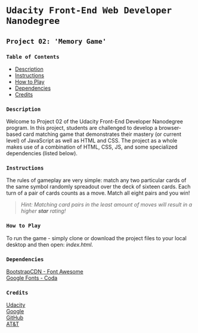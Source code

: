 <!-- Theodore Sawyer, FEND - Project 02: 'Memory Game' / README.md / 07.04.18 -->

# `Udacity Front-End Web Developer Nanodegree`

## `Project 02: 'Memory Game'`

### `Table of Contents`

* [Description](#description)
* [Instructions](#instructions)
* [How to Play](#how-to-play)
* [Dependencies](#dependencies)
* [Credits](#credits)

### `Description`

Welcome to Project 02 of the Udacity Front-End Developer Nanodegree program. In this project, students are challenged to develop a browser-based card matching game that demonstrates their mastery (or current level) of JavaScript as well as HTML and CSS. The project as a whole makes use of a combination of HTML, CSS, JS, and some specialized dependencies (listed below).

### `Instructions`

The rules of gameplay are very simple: match any two particular cards of the same symbol randomly spreadout over the deck of sixteen cards. Each turn of a pair of cards counts as a move. Match all eight pairs and you win!

> *Hint: Matching card pairs in the least amount of moves will result in a higher **star** rating!*

### `How to Play`

To run the game - simply clone or download the project files to your local desktop and then open: *index.html*.

### `Dependencies`

[BootstrapCDN - Font Awesome](https://maxcdn.bootstrapcdn.com/font-awesome/4.6.1/css/font-awesome.min.css)  
[Google Fonts - Coda](https://fonts.googleapis.com/css?family=Coda)

### `Credits`

[Udacity](https://www.udacity.com/course/front-end-web-developer-nanodegree--nd001)  
[Google](https://www.udacity.com/google)  
[GitHub](https://blog.udacity.com/2016/03/github-and-udacity-together-again.html)  
[AT&T](http://about.att.com/story/att_and_udacity_launch_online_training_program_nanodegree.html)